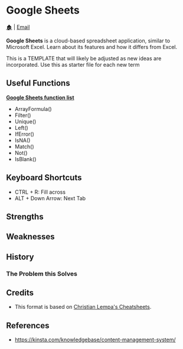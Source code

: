 # Google Sheets

[🏚️](../README.md) | [Email](/email/index.md)

**Google Sheets** is a cloud-based spreadsheet application, similar to Microsoft Excel. Learn about its features and how it differs from Excel.

This is a TEMPLATE that will likely be adjusted as new ideas are incorporated. Use this as starter file for each new term

## Useful Functions

**[Google Sheets function list](https://support.google.com/docs/table/25273)**

- ArrayFormula()
- Filter()
- Unique()
- Left()
- IfError()
- IsNA()
- Match()
- Not()
- IsBlank()

## Keyboard Shortcuts

- CTRL + R: Fill across
- ALT + Down Arrow: Next Tab

## Strengths

## Weaknesses

## History

### The Problem this Solves

## Credits

- This format is based on [Christian Lempa's Cheatsheets](https://github.com/ChristianLempa/cheat-sheets/blob/main/linux/awk.md).

## References

- https://kinsta.com/knowledgebase/content-management-system/